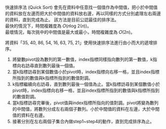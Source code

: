 快速排序法 (Quick Sort) 會先在資料中任意找一個值作為中間值，把小於中間值的資料放在左邊而把大於中間值的資料放右邊，再以同樣的方式分別處理左右兩邊的資料，直到完成為止。
該方法是目前公認最佳的排序法。  
最快的情況下，時間複雜度為 𝑂(𝑛log 2(𝑛))。  
最壞情況，每次挑中的中間值是最大或最小，時間複雜度為 𝑂(2n)。  
  
將資料「35, 40, 86, 54, 16, 63, 75, 21」使用快速排序法進行由小而大的遞增排序。
1.	將變數pivot設為數列的第一數值，index指標同樣指向數列的第一數值，k指標向右訪尋直到數列最後一個值。
2.	當k指標訪尋到某個數值小於pivot時，index指標向右移一格，並且index指標所指到的數值與k指標所指到的數值對調。
3.	k指標繼續向右訪尋，直到數列最後一個值為止。當k指標訪尋到某個數值小於pivot時，index指標向右移一格，並且index指標所指到的數值與k指標所指到的數值對調。
4.	當k指標訪尋完畢後，pivot值與index指標所指向的值對調。pivot將變為數列的中間值，將數列分成左右兩個子數列。小於中間值的資料在左邊，大於中間值的資料在右邊。
5.	接著分別在左右兩個子集合內做step1~step4的動作，直到完成排序為止。




